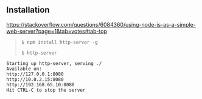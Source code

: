
## Installation

https://stackoverflow.com/questions/6084360/using-node-js-as-a-simple-web-server?page=1&tab=votes#tab-top

> `$ npm install http-server -g`
> 
> `$ http-server`

    Starting up http-server, serving ./
    Available on:
    http://127.0.0.1:8080
    http://10.0.2.15:8080
    http://192.168.65.10:8080
    Hit CTRL-C to stop the server

